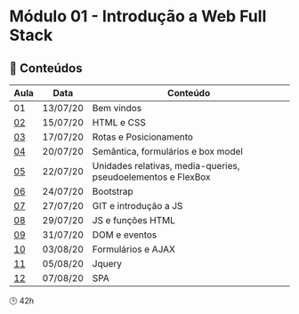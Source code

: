 # Módulo 01 - Introdução a Web Full Stack

## :blue_book: Conteúdos
|  Aula | Data  |  Conteúdo |
| ------------ | ------------ |------------
|  01 | 13/07/20 | Bem vindos
|  [02](https://github.com/twieds/santander-coders/tree/master/MODULO_01/aula_02) | 15/07/20 | HTML e CSS
|  [03](https://github.com/twieds/santander-coders/tree/master/MODULO_01/aula_03) | 17/07/20 | Rotas e Posicionamento
|  [04](https://github.com/twieds/santander-coders/tree/master/MODULO_01/aula_04) | 20/07/20 | Semântica, formulários e box model
|  [05](https://github.com/twieds/santander-coders/tree/master/MODULO_01/aula_05) | 22/07/20 | Unidades relativas, media-queries, pseudoelementos e FlexBox
|  [06](https://github.com/twieds/santander-coders/tree/master/MODULO_01/aula_06) | 24/07/20 | Bootstrap
|  [07](https://github.com/twieds/santander-coders/tree/master/MODULO_01/aula_07) | 27/07/20 | GIT e introdução a JS
|  [08](https://github.com/twieds/santander-coders/tree/master/MODULO_01/aula_08) | 29/07/20 | JS e funções HTML
|  [09](https://github.com/twieds/santander-coders/tree/master/MODULO_01/aula_09) | 31/07/20 | DOM e eventos
|  [10](https://github.com/twieds/santander-coders/tree/master/MODULO_01/aula_10) | 03/08/20 | Formulários e AJAX
|  [11](https://github.com/twieds/santander-coders/tree/master/MODULO_01/aula_11) | 05/08/20 | Jquery
|  [12](https://github.com/twieds/santander-coders/tree/master/MODULO_01/aula_12) | 07/08/20 | SPA

:clock3: 42h
